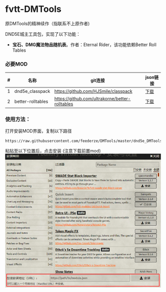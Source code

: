 # fvtt-DMTools
原DMTools的精神续作（指联系不上原作者)

DND5E城主工具包，实现了以下功能：
- **宝石、DMG魔法物品随机表**。作者：Eternal Rider，该功能依赖Better Roll Tables

### 必要MOD
|#|名称|git连接|json链接
|---|----|-----|-----|
|1|dnd5e_classpack|https://github.com/HJSmile/classpack|[下载](https://raw.githubusercontent.com/HJSmile/classpack/master/dnd5e_classpack/module.json "右键复制链接")|
|2|better-rolltables|https://github.com/ultrakorne/better-rolltables|[下载](https://raw.githubusercontent.com/ultrakorne/better-rolltables/master/module.json "右键复制链接")|

### 使用方法：  
打开安装MOD界面，复制以下路径

    https://raw.githubusercontent.com/feederze/DMTools/master/dnd5e_DMTools/module.json

粘贴至以下位置后，点击安装
(注意下载前置mod)
![MODPanel](./MODPanel.png)